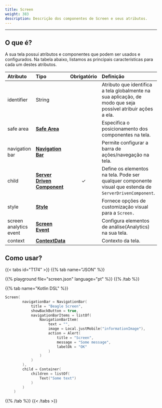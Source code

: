 ```yaml
---
title: Screen
weight: 383
description: Descrição dos componentes de Screen e seus atributos.
---
```


---

## O que é?

A sua tela possui atributos e componentes que podem ser usados e configurados. Na tabela abaixo, listamos as principais características para cada um destes atributos. 

| **Atributo** | **Tipo** | Obrigatório | **Definição** |
| :--- | :--- | :---: | :--- |
| identifier | String |   | Atributo que identifica a tela globalmente na sua aplicação, de modo que seja possível atribuir ações a ela. |
| safe area | [**Safe Area**](/pt/docs/api/screen/safe-area) |   | Especifica o posicionamento dos componentes na tela. |
| navigation bar | [**Navigation Bar**](/pt/docs/api/screen/navigation-bar) |   | Permite configurar a barra de ações/navegação na tela. |
| child | [**Server Driven Component**](/pt/docs/api/components/) | ✓ | Define os elementos na tela. Pode ser qualquer componente visual que estenda de `ServerDrivenComponent`. |
| style | [**Style**](/pt/docs/api/widget#atributos-do-style) |   | Fornece opções de customização visual para a `Screen.` |
| screen analytics event | [**Screen Event**](/pt/docs/api/analytics/#opção-screenview) |   | Configura elementos de análise\(Analytics\) na sua tela. |
| context | [**ContextData**](/pt/docs/api/context/) |   | Contexto da tela. |

## Como usar?

{{< tabs id="T174" >}}
{{% tab name="JSON" %}}
<!-- json-playground:screen.json
{
  "_beagleComponent_" : "beagle:screenComponent",
  "navigationBar" : {
    "title" : "Beagle Screen",
    "showBackButton" : true,
    "navigationBarItems" : [ {
      "_beagleComponent_" : "beagle:navigationBarItem",
      "text" : "",
      "image" : {
        "_beagleImagePath_" : "local",
        "mobileId" : "informationImage"
      },
      "action" : {
        "_beagleAction_" : "beagle:alert",
        "title" : "Screen",
        "message" : "Some message",
        "labelOk" : "OK"
      }
    } ]
  },
  "child" : {
    "_beagleComponent_" : "beagle:container",
    "children" : [ {
      "_beagleComponent_" : "beagle:text",
      "text" : "Some text"
    } ]
  }
}
-->
{{% playground file="screen.json" language="pt" %}}
{{% /tab %}}

{{% tab name="Kotlin DSL" %}}
```kotlin
Screen(
        navigationBar = NavigationBar(
            title = "Beagle Screen",
            showBackButton = true,
            navigationBarItems = listOf(
                NavigationBarItem(
                    text = "",
                    image = Local.justMobile("informationImage"),
                    action = Alert(
                        title = "Screen",
                        message = "Some message",
                        labelOk = "OK"
                    )
                )
            )
        ),
        child = Container(
            children = listOf(
                Text("Some text")
            )
        )
    )
```
{{% /tab %}}
{{< /tabs >}}
